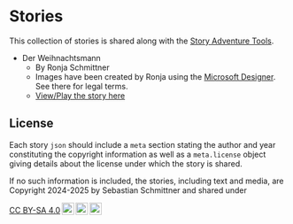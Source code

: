 # Stories

This collection of stories is shared along with the [Story Adventure Tools](https://github.com/Echsecutor/story_adventure).

- Der Weihnachtsmann
  - By Ronja Schmittner
  - Images have been created by Ronja using the [Microsoft Designer](https://designer.microsoft.com/image-creator). See there for legal terms.
  - [View/Play the story here](https://echsecutor.github.io/story_adventure/viewer/?load=https://echsecutor.github.io/story_adventure/stories/Der_Weihnachtsmann/Der_Weihnachtsmann.json)


## License

Each story `json` should include a `meta` section stating the author and year constituting the copyright information as well as a `meta.license` object giving details about the license under which the story is shared.

If no such information is included, the stories, including text and media, are Copyright 2024-2025 by Sebastian Schmittner and shared under

<p xmlns:cc="http://creativecommons.org/ns#" xmlns:dct="http://purl.org/dc/terms/"><a href="https://creativecommons.org/licenses/by-sa/4.0/?ref=chooser-v1" target="_blank" rel="license noopener noreferrer" style="display:inline-block;">CC BY-SA 4.0<img style="height:22px!important;margin-left:3px;vertical-align:text-bottom;" src="https://mirrors.creativecommons.org/presskit/icons/cc.svg?ref=chooser-v1" alt=""><img style="height:22px!important;margin-left:3px;vertical-align:text-bottom;" src="https://mirrors.creativecommons.org/presskit/icons/by.svg?ref=chooser-v1" alt=""><img style="height:22px!important;margin-left:3px;vertical-align:text-bottom;" src="https://mirrors.creativecommons.org/presskit/icons/sa.svg?ref=chooser-v1" alt=""></a></p>